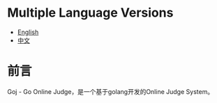 # Multiple Language Versions
* [English](en/)
* [中文](zh/)


# 前言

Goj - Go Online Judge，是一个基于golang开发的Online Judge System。

